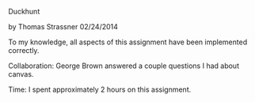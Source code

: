 Duckhunt

by Thomas Strassner
02/24/2014

To my knowledge, all aspects of this assignment have been implemented correctly.

Collaboration: George Brown answered a couple questions I had about canvas.

Time: I spent approximately 2 hours on this assignment.